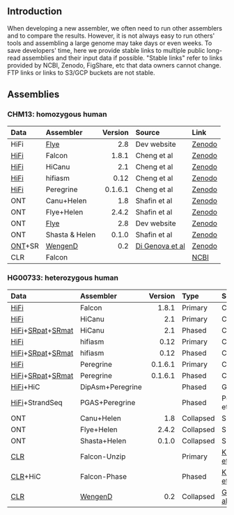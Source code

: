 ## Introduction

When developing a new assembler, we often need to run other assemblers and to
compare the results. However, it is not always easy to run others' tools and
assembling a large genome may take days or even weeks. To save developers'
time, here we provide stable links to multiple public long-read assemblies and
their input data if possible. "Stable links" refer to links provided by NCBI,
Zenodo, FigShare, etc that data owners cannot change. FTP links or links to
S3/GCP buckets are not stable.

## Assemblies

### CHM13: homozygous human

|Data                |Assembler        |Version |Source                        |Link|
|:-------------------|:----------------|-------:|:-----------------------------|:---|
|HiFi                |[Flye][Flye]     |2.8     |Dev website                   |[Zenodo](https://zenodo.org/record/3965035/files/flye.v28.chm13.hifi.30x.fasta.gz?download=1)|
|[HiFi][CHM13-hifi1] |Falcon           |1.8.1   |Cheng et al                   |[Zenodo](https://zenodo.org/record/4393631/files/CHM13.HiFi.Falcon-1.8.1.fa.gz?download=1)|
|[HiFi][CHM13-hifi1] |HiCanu           |2.1     |Cheng et al                   |[Zenodo](https://zenodo.org/record/4393631/files/CHM13.HiFi.HiCanu-2.1.fa.gz?download=1)|
|[HiFi][CHM13-hifi1] |hifiasm          |0.12    |Cheng et al                   |[Zenodo](https://zenodo.org/record/4393631/files/CHM13.HiFi.hifiasm-0.12.fa.gz?download=1)|
|[HiFi][CHM13-hifi1] |Peregrine        |0.1.6.1 |Cheng et al                   |[Zenodo](https://zenodo.org/record/4393631/files/CHM13.HiFi.Peregrine-0.1.6.1.fa.gz?download=1)|
|ONT                 |Canu+Helen       |1.8     |Shafin et al                  |[Zenodo](https://zenodo.org/record/4393631/files/CHM13.ONT.Canu-1.8_Helen.fa.gz?download=1)|
|ONT                 |Flye+Helen       |2.4.2   |Shafin et al                  |[Zenodo](https://zenodo.org/record/4393631/files/CHM13.ONT.Flye-2.4.2_Helen.fa.gz?download=1)|
|ONT                 |[Flye][Flye]     |2.8     |Dev website                   |[Zenodo](https://zenodo.org/record/3965035/files/flye.v28.chm13.ont.120x.fasta.gz?download=1)|
|ONT                 |Shasta & Helen   |0.1.0   |Shafin et al                  |[Zenodo](https://zenodo.org/record/4393631/files/CHM13.ONT.Shasta-0.1.0_Helen.fa.gz?download=1)|
|[ONT][CHM13-ont2]+SR|[WengenD][Wengen]|0.2     |[Di Genova et al][Wengan-pmid]|[Zenodo](https://zenodo.org/record/3779515/files/CHM13.WenganD.ILL_UL_R3.fa.gz?download=1)   |
|CLR                 |Falcon           |        |                              |[NCBI](https://ftp.ncbi.nlm.nih.gov/genomes/all/GCA/000/983/455/GCA_000983455.1_CHM13_Draft_Assembly/GCA_000983455.1_CHM13_Draft_Assembly_genomic.fna.gz)|

### HG00733: heterozygous human

|Data                  |Assembler        |Version|Type     |Source                         |Link|
|:---------------------|:----------------|------:|:--------|:------------------------------|:---|
|[HiFi][HG00733-hifi]  |Falcon           |1.8.1  |Primary  |Cheng et al                    |[Zenodo](https://zenodo.org/record/4393631/files/HG00733.HiFi.Falcon-1.8.1.pri.fa.gz?download=1)|
|[HiFi][HG00733-hifi]  |HiCanu           |2.1    |Primary  |Cheng et al                    |[Zenodo](https://zenodo.org/record/4393631/files/HG00733.HiFi.HiCanu-2.1.pri.fa.gz?download=1)|
|[HiFi][HG00733-hifi]+[SRpat][HG00733-sr-pat]+[SRmat][HG00733-sr-mat]|HiCanu |2.1 |Phased|Cheng et al|[hap1](https://zenodo.org/record/4393631/files/HG00733.HiFi.HiCanu-2.1.hap1.fa.gz?download=1),[hap2](https://zenodo.org/record/4393631/files/HG00733.HiFi.HiCanu-2.1.hap2.fa.gz?download=1)|
|[HiFi][HG00733-hifi]  |hifiasm          |0.12   |Primary  |Cheng et al                    |[Zenodo](https://zenodo.org/record/4393631/files/HG00733.HiFi.hifiasm-0.12.pri.fa.gz?download=1)|
|[HiFi][HG00733-hifi]+[SRpat][HG00733-sr-pat]+[SRmat][HG00733-sr-mat]|hifiasm|0.12|Phased|Cheng et al|[hap1](https://zenodo.org/record/4393631/files/HG00733.HiFi.hifiasm-0.12.hap1.fa.gz?download=1),[hap2](https://zenodo.org/record/4393631/files/HG00733.HiFi.hifiasm-0.12.hap2.fa.gz?download=1)|
|[HiFi][HG00733-hifi]  |Peregrine        |0.1.6.1|Primary  |Cheng et al                    |[Zenodo](https://zenodo.org/record/4393631/files/HG00733.HiFi.Peregrine-0.1.6.1.pri.fa.gz?download=1)|
|[HiFi][HG00733-hifi]+[SRpat][HG00733-sr-pat]+[SRmat][HG00733-sr-mat]|Peregrine|0.1.6.1|Phased|Cheng et al|[hap1](https://zenodo.org/record/4393631/files/HG00733.HiFi.Peregrine-0.1.6.1.hap1.fa.gz?download=1),[hap2](https://zenodo.org/record/4393631/files/HG00733.HiFi.Peregrine-0.1.6.1.hap2.fa.gz?download=1)|
|[HiFi][HG00733-hifi]+HiC|DipAsm+Peregrine|      |Phased   |Garg et al                     |[hap1](https://zenodo.org/record/4393631/files/HG00733.HiFi_HiC.DipAsm_Peregrine.hap1.fa.gz?download=1),[hap2](https://zenodo.org/record/4393631/files/HG00733.HiFi_HiC.DipAsm_Peregrine.hap2.fa.gz?download=1)|
|[HiFi][HG00733-hifi]+StrandSeq|PGAS+Peregrine|  |Phased   |Porubsky et al                 |[hap1](https://zenodo.org/record/4393631/files/HG00733.HiFi_StrandSeq.PGAS_Peregrine.hap1.fa.gz?download=1),[hap2](https://zenodo.org/record/4393631/files/HG00733.HiFi_StrandSeq.PGAS_Peregrine.hap2.fa.gz?download=1)|
|ONT                   |Canu+Helen       |1.8    |Collapsed|Shafin et al                   |[Zenodo](https://zenodo.org/record/4393631/files/HG00733.ONT.Canu-1.8_Helen.pri.fa.gz?download=1)|
|ONT                   |Flye+Helen       |2.4.2  |Collapsed|Shafin et al                   |[Zenodo](https://zenodo.org/record/4393631/files/HG00733.ONT.Flye-2.4.2_Helen.pri.fa.gz?download=1)|
|ONT                   |Shasta+Helen     |0.1.0  |Collapsed|Shafin et al                   |[Zenodo](https://zenodo.org/record/4393631/files/HG00733.ONT.Shasta-0.1.0_Helen.pri.fa.gz?download=1)|
|[CLR][HG00733-clr]    |Falcon-Unzip     |       |Primary  |[Kronenberg et al][FP-preprint]|[NCBI](https://ftp.ncbi.nlm.nih.gov/genomes/all/GCA/012/067/775/GCA_012067775.1_HG00733.Unzip_primary/GCA_012067775.1_HG00733.Unzip_primary_genomic.fna.gz)|
|[CLR][HG00733-clr]+HiC|Falcon-Phase     |       |Phased   |[Kronenberg et al][FP-preprint]|[hap1](https://ftp.ncbi.nlm.nih.gov/genomes/all/GCA/012/067/855/GCA_012067855.1_HG00733.phase0_contigs/GCA_012067855.1_HG00733.phase0_contigs_genomic.fna.gz),[hap2](https://ftp.ncbi.nlm.nih.gov/genomes/all/GCA/012/067/805/GCA_012067805.1_HG00733.phase1_contigs/GCA_012067805.1_HG00733.phase1_contigs_genomic.fna.gz)|
|[CLR][HG00733-clr]    |[WengenD][Wengen]|0.2    |Collapsed|[Genova et al][Wengan-pmid]    |[Zenodo](https://zenodo.org/record/3779515/files/HG00733.WenganD.PAC-SequelI.fa.gz?download=1)|


[CHM13-hifi1]: https://www.ncbi.nlm.nih.gov/sra?term=(((SRR11292120)%20OR%20SRR11292121)%20OR%20SRR11292122)%20OR%20SRR11292123
[Flye]: https://github.com/fenderglass/Flye
[Flye-pmid]: https://pubmed.ncbi.nlm.nih.gov/30936562/
[Falcon-pmid]: https://pubmed.ncbi.nlm.nih.gov/27749838/
[FP-preprint]: https://www.biorxiv.org/content/10.1101/327064v2
[CHM13-ont2]: https://s3.amazonaws.com/nanopore-human-wgs/chm13/nanopore/rel3/rel3.fastq.gz
[Wengen]: https://github.com/adigenova/wengan
[Wengan-pmid]: https://pubmed.ncbi.nlm.nih.gov/33318652/
[HG00733-clr]: https://www.ncbi.nlm.nih.gov/sra/?term=SRR7615963
[HG00733-hifi]: https://www.ebi.ac.uk/ena/data/view/ERX3831682
[HG00733-sr-pat]: https://www.ebi.ac.uk/ena/data/view/ERR3241754
[HG00733-sr-mat]: https://www.ebi.ac.uk/ena/data/view/ERR3241755
